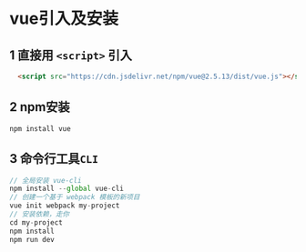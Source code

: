 # vue引入及安装

<!-- toc -->

## 1 直接用 `<script>` 引入

```html
  <script src="https://cdn.jsdelivr.net/npm/vue@2.5.13/dist/vue.js"></script>
```

## 2 npm安装

    npm install vue

## 3 命令行工具`CLI`

```js
// 全局安装 vue-cli
npm install --global vue-cli
// 创建一个基于 webpack 模板的新项目
vue init webpack my-project
// 安装依赖，走你
cd my-project
npm install
npm run dev
```
